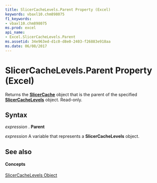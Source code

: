 ```yaml
---
title: SlicerCacheLevels.Parent Property (Excel)
keywords: vbaxl10.chm898075
f1_keywords:
- vbaxl10.chm898075
ms.prod: excel
api_name:
- Excel.SlicerCacheLevels.Parent
ms.assetid: 34e963ed-d1c0-d8e0-2403-f26883e918aa
ms.date: 06/08/2017
---
```



# SlicerCacheLevels.Parent Property (Excel)

Returns the **[SlicerCache](slicercache-object-excel.md)** object that is the parent of the specified **[SlicerCacheLevels](slicercachelevels-object-excel.md)** object. Read-only.


## Syntax

 _expression_ . **Parent**

 _expression_ A variable that represents a **SlicerCacheLevels** object.


## See also


#### Concepts


[SlicerCacheLevels Object](slicercachelevels-object-excel.md)

